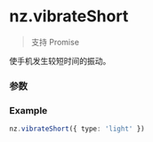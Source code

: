 # nz.vibrateShort

> <Icon type="success" /> 支持 Promise

使手机发生较短时间的振动。

### 参数

<Props :data="props" options />

### Example

```ts
nz.vibrateShort({ type: 'light' })
```

<script setup>
const props = [
    {
        name: "type", 
        type: "string",
        default: "",
        required: true, 
        desc: "震动强度, 有效值为：heavy、medium、light", 
        version: "0.1.0"
    },
]
</script>
